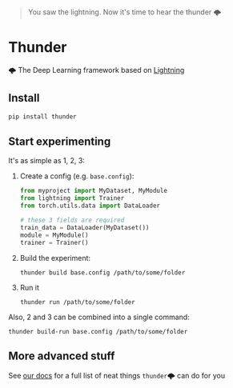 > You saw the lightning. Now it's time to hear the thunder 🌩️

# Thunder

🌩️ The Deep Learning framework based on [Lightning](https://lightning.ai/)

## Install

```bash
pip install thunder
```

## Start experimenting

It's as simple as 1, 2, 3:

1. Create a config (e.g. `base.config`):
    ```python
    from myproject import MyDataset, MyModule
    from lightning import Trainer
    from torch.utils.data import DataLoader
    
    # these 3 fields are required
    train_data = DataLoader(MyDataset())
    module = MyModule()
    trainer = Trainer()
    ```

2. Build the experiment:
    ```shell
    thunder build base.config /path/to/some/folder
    ```

3. Run it
    ```shell
    thunder run /path/to/some/folder
    ```

Also, 2 and 3 can be combined into a single command:
```shell
thunder build-run base.config /path/to/some/folder
```

## More advanced stuff

See [our docs](https://neuro-ml.github.io/thunder/) for a full list of neat things `thunder`🌩️ can do for you